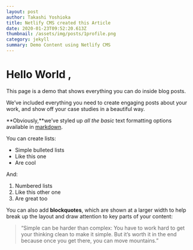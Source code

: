 ```yaml
---
layout: post
author: Takashi Yoshioka
title: Netlify CMS created this Article
date: 2020-01-23T09:52:20.613Z
thumbnail: /assets/img/posts/1profile.png
category: jekyll
summary: Demo Content using Netlify CMS
---
```

# Hello World ,

This page is a demo that shows everything you can do inside blog posts.

We’ve included everything you need to create engaging posts about your work, and show off your case studies in a beautiful way.

**Obviously,**we’ve styled up *all the basic* text formatting options available in [markdown](https://github.com/adam-p/markdown-here/wiki/Markdown-Cheatsheet).

You can create lists:

* Simple bulleted lists
* Like this one
* Are cool

And:

1. Numbered lists
2. Like this other one
3. Are great too

You can also add **blockquotes**, which are shown at a larger width to help break up the layout and draw attention to key parts of your content:

> “Simple can be harder than complex: You have to work hard to get your thinking clean to make it simple. But it’s worth it in the end because once you get there, you can move mountains.”





